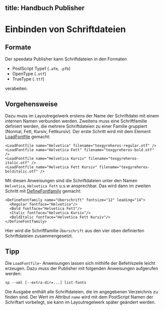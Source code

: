 title: Handbuch Publisher
---
Einbinden von Schriftdateien
============================

Formate
-------

Der speedata Publisher kann Schriftdateien in den Formaten

-   PostScript Type1 (`.afm`, `.pfb`)
-   OpenType (`.otf`)
-   TrueType (`.ttf`)

verabeiten.

Vorgehensweise
--------------

Dazu muss im Layoutregelwerk erstens der Name der Schriftdatei mit einem
internen Namen verbunden werden. Zweitens muss eine Schriftfamilie
definiert werden, die mehrere Schriftdateien zu einer Familie gruppiert
(Normal, Fett, Kursiv, Fettkursiv). Der erste Schritt wird mit dem
Element [LoadFontfile](../commands-de/loadfontfile.html) gemacht:

    <LoadFontfile name="Helvetica" filename="texgyreheros-regular.otf" />
    <LoadFontfile name="Helvetica Fett" filename="texgyreheros-bold.otf" />
    <LoadFontfile name="Helvetica Kursiv" filename="texgyreheros-italic.otf" />
    <LoadFontfile name="Helvetica Fett Kursiv" filename="texgyreheros-bolditalic.otf" />

Mit diesen Anweisungen sind die Schriftdateien unter den Namen
`Helvetica`, `Helvetica Fett` u.s.w ansprechbar. Das wird dann im
zweiten Schritt mit
[DefineFontfamily](../commands-de/definefontfamily.html) gemacht:

    <DefineFontfamily name="Überschrift" fontsize="12" leading="14">
      <Regular fontface="Helvetica"/>
      <Bold fontface="Helvetica Fett"/>
      <Italic fontface="Helvetica Kursiv"/>
      <BoldItalic fontface="Helvetica Fett Kursiv"/>
    </DefineFontfamily>

Hier wird die Schriftfamilie `Überschrift` aus den vier oben definierten
Schriftdateien zusammengesetzt.

Tipp
----

Die `LoadFontfile`- Anweisungen lassen sich mithilfe der
Befehlszeile leicht erzeugen. Dazu muss der Publisher mit folgenden
Anweisungen aufgerufen werden:

    sp --xml [--extra-dir=...] list-fonts

Die Ausgabe enthält alle Schriftdateien, die im angegebenen Verzeichnis
zu finden sind. Der Wert im Attribut `name` wird mit dem PostScript
Namen der Schriftart vorbelegt, sie kann im Layoutregelwerk später
geändert werden.

